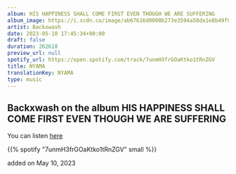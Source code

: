 ```yaml
---
album: HIS HAPPINESS SHALL COME FIRST EVEN THOUGH WE ARE SUFFERING
album_image: https://i.scdn.co/image/ab67616d0000b273e3594a58da1e8b49f05daebf
artist: Backxwash
date: 2023-05-10 17:45:34+00:00
draft: false
duration: 262618
preview_url: null
spotify_url: https://open.spotify.com/track/7unmH3frGOaKtko1tRnZGV
title: NYAMA
translationKey: NYAMA
type: music
---
```


## Backxwash on the album HIS HAPPINESS SHALL COME FIRST EVEN THOUGH WE ARE SUFFERING

You can listen [here](https://open.spotify.com/track/7unmH3frGOaKtko1tRnZGV)

{{% spotify "7unmH3frGOaKtko1tRnZGV" small %}}

added on May 10, 2023
